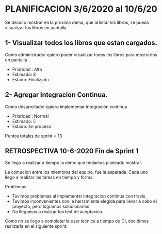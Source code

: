 # PLANIFICACION 3/6/2020 al 10/6/20

Se decidio mostrar en la proxima demo, que al listar los libros, se pueda visualizar los libros en pantalla.

## 1- Visualizar todos los libros que estan cargados.

Como administrador
quiero poder visualizar todos los libros
para mostrarlos en pantalla

- Prioridad : Alta
- Estimado: 8
- Estado: Finalizado



## 2- Agregar Integracion Continua.

Como desarrollador quiero implementar integración continua

- Prioridad : Normal
- Estimado: 5
- Estado: En proceso

Puntos totales de sprint = 13

## RETROSPECTIVA 10-6-2020 Fin de Sprint 1

Se llego a realizar a tiempo la demo que teniamos planeado mostrar.

La comucion entre los miembros del equipo, fue la esperada. Cada uno llego a realizar las tareas en tiempo y forma.



Problemas:
  - Tuvimos problemas al implementar integracion continua con travis. 
  - Tuvimos inconvenientes con la herramienta elegida para llevar a cabo el proyecto, pero logramos solucionarlos. 
  - No llegamos a realizar los test de aceptacion.

Como no se llego a completar la user tecnica a tiempo de CI, decidimos realizarla en el siguiente sprint.



